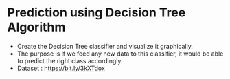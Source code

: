 # Prediction using Decision Tree Algorithm
* Create the Decision Tree classifier and visualize it graphically.
* The purpose is if we feed any new data to this classifier, it would be able to predict the right class accordingly.
* Dataset : https://bit.ly/3kXTdox
